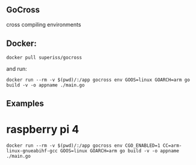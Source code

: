 ## GoCross
cross compiling environments

## Docker:
`docker pull superiss/gocross`

and run:

`docker run --rm -v $(pwd)/:/app gocross env GOOS=linux GOARCH=arm go build -v -o appname ./main.go`

## Examples

# raspberry pi 4  
`docker run --rm -v $(pwd)/:/app gocross env CGO_ENABLED=1 CC=arm-linux-gnueabihf-gcc GOOS=linux GOARCH=arm go build -v -o appname ./main.go`
